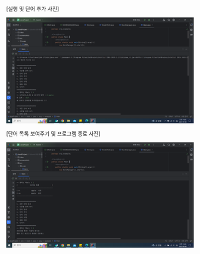 [실행 및 단어 추가 사진]

<img src="https://github.com/SeungBeomLim/JavaProject/blob/master/screenshots/%EC%8B%A4%ED%96%89%20%EB%B0%8F%20%EB%8B%A8%EC%96%B4%20%EC%B6%94%EA%B0%80.png?raw=true" width="600">


[단어 목록 보여주기 및 프로그램 종료 사진]

<img src ="https://github.com/SeungBeomLim/JavaProject/blob/master/screenshots/%EB%8B%A8%EC%96%B4%20%EB%AA%A9%EB%A1%9D%20%EB%B0%8F%20%EC%A2%85%EB%A3%8C.png?raw=true" width="600">
